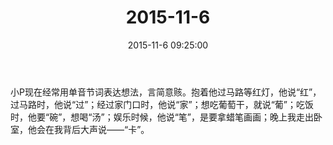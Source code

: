 ﻿---
title: 2015-11-6
date: 2015-11-6 09:25:00
tags:
categories: 爸爸
---
小P现在经常用单音节词表达想法，言简意赅。抱着他过马路等红灯，他说“红”，过马路时，他说“过”；经过家门口时，他说“家”；想吃葡萄干，就说“葡”；吃饭时，他要“碗”，想喝“汤”；娱乐时候，他说“笔”，是要拿蜡笔画画；晚上我走出卧室，他会在我背后大声说——“卡”。